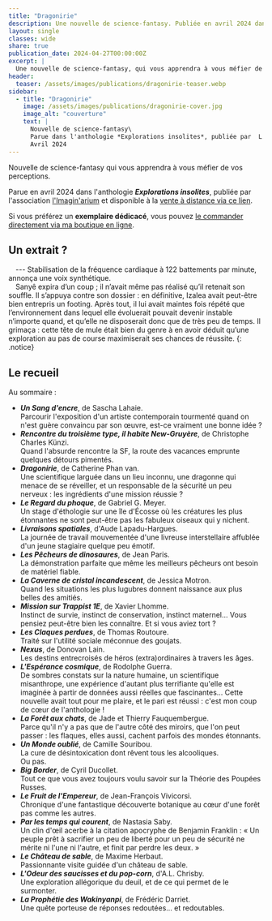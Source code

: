 ```yaml
---
title: "Dragonirie"
description: Une nouvelle de science-fantasy. Publiée en avril 2024 dans l'anthologie *Explorations insolites* de  L'Imagin'arium.
layout: single
classes: wide
share: true
publication_date: 2024-04-27T00:00:00Z
excerpt: |
  Une nouvelle de science-fantasy, qui vous apprendra à vous méfier de vos perceptions…<!--excerptEnd-->
header:
  teaser: /assets/images/publications/dragonirie-teaser.webp
sidebar:
  - title: "Dragonirie"
    image: /assets/images/publications/dragonirie-cover.jpg
    image_alt: "couverture"
    text: |
      Nouvelle de science-fantasy\
      Parue dans l'anthologie *Explorations insolites*, publiée par  L'Imagin'arium\
      Avril 2024
---
```


Nouvelle de science-fantasy qui vous apprendra à vous méfier de vos perceptions.

Parue en avril 2024 dans l'anthologie ***Explorations insolites***, publiée par l'association <a href="https://www.instagram.com/imaginarium.asso/" target="_blank">l'Imagin'arium</a> et disponible à la <a href="https://www.helloasso.com/associations/l-imagin-arium/boutiques/explorations-insolites" target="_blank">vente à distance via ce lien</a>.

Si vous préférez un **exemplaire dédicacé**, vous pouvez <a href="https://catherinephanvan.sumupstore.com/article/explorations-insolites" target="_blank">le commander directement via ma boutique en ligne</a>.


## Un extrait&nbsp;?

<span style="margin-left: 1em;"></span>---&nbsp;Stabilisation de la fréquence cardiaque à 122&nbsp;battements par minute, annonça une voix
synthétique.<br/>
<span style="margin-left: 1em;"></span>Sanyê expira d’un coup&nbsp;; il n’avait même pas réalisé qu’il retenait son souffle. Il s’appuya contre son dossier&nbsp;: en définitive, Izalea avait peut-être bien entrepris un footing. Après tout, il lui avait maintes fois répété que l’environnement dans lequel elle évoluerait pouvait devenir instable n’importe quand, et qu’elle ne disposerait donc que de très peu de temps. Il grimaça&nbsp;: cette tête de mule était bien du genre à en avoir déduit qu’une exploration au pas de course maximiserait ses chances de réussite.
{: .notice}

## Le recueil

Au sommaire&nbsp;:

- ***Un Sang d'encre***, de Sascha Lahaie.<br/>Parcourir l'exposition d'un artiste contemporain tourmenté quand on n'est guère convaincu par son &oelig;uvre, est-ce vraiment une bonne idée&nbsp;?
- ***Rencontre du troisième type, il habite New-Gruyère***, de Christophe Charles Künzi.<br/>Quand l'absurde rencontre la SF, la route des vacances emprunte quelques détours pimentés.
- ***Dragonirie***, de Catherine Phan van.<br/>Une scientifique larguée dans un lieu inconnu, une dragonne qui menace de se réveiller, et un responsable de la sécurité un peu nerveux&nbsp;: les ingrédients d'une mission réussie&nbsp;?
- ***Le Regard du phoque***, de Gabriel G. Meyer.<br/>Un stage d'éthologie sur une île d'Écosse où les créatures les plus étonnantes ne sont peut-être pas les fabuleux oiseaux qui y nichent.
- ***Livraisons spatiales***, d'Aude Lapadu-Hargues.<br/>La journée de travail mouvementée d'une livreuse interstellaire affublée d'un jeune stagiaire quelque peu émotif.
- ***Les Pêcheurs de dinosaures***, de Jean Paris.<br/>La démonstration parfaite que même les meilleurs pêcheurs ont besoin de matériel fiable.
- ***La Caverne de cristal incandescent***, de Jessica Motron.<br/>Quand les situations les plus lugubres donnent naissance aux plus belles des amitiés.
- ***Mission sur Trappist 1E***, de Xavier Lhomme.<br/>Instinct de survie, instinct de conservation, instinct maternel&hellip; Vous pensiez peut-être bien les connaître. Et si vous aviez tort&nbsp;?
- ***Les Claques perdues***, de Thomas Routoure.<br/>Traité sur l'utilité sociale méconnue des goujats.
- ***Nexus***, de Donovan Lain.<br/>Les destins entrecroisés de héros (extra)ordinaires à travers les âges.
- ***L'Espérance cosmique***, de Rodolphe Guerra.<br/>De sombres constats sur la nature humaine, un scientifique misanthrope, une expérience d'autant plus terrifiante qu'elle est imaginée à partir de données aussi réelles que fascinantes&hellip; Cette nouvelle avait tout pour me plaire, et le pari est réussi&nbsp;: c'est mon coup de c&oelig;ur de l'anthologie&nbsp;!
- ***La Forêt aux chats***, de Jade et Thierry Fauquembergue.<br/>Parce qu'il n'y a pas que de l'autre côté des miroirs, que l'on peut passer&nbsp;: les flaques, elles aussi, cachent parfois des mondes étonnants.
- ***Un Monde oublié***, de Camille Souribou.<br/>La cure de désintoxication dont rêvent tous les alcooliques.<br/>Ou pas.
- ***Big Border***, de Cyril Ducollet.<br/>Tout ce que vous avez toujours voulu savoir sur la Théorie des Poupées Russes.
- ***Le Fruit de l'Empereur***, de Jean-François Vivicorsi.<br/>Chronique d'une fantastique découverte botanique au c&oelig;ur d'une forêt pas comme les autres.
- ***Par les temps qui courent***, de Nastasia Saby.<br/>Un clin d'&oelig;il acerbe à la citation apocryphe de Benjamin Franklin&nbsp;: &laquo;&nbsp;Un peuple prêt à sacrifier un peu de liberté pour un peu de sécurité ne mérite ni l'une ni l'autre, et finit par perdre les deux.&nbsp;&raquo;
- ***Le Château de sable***, de Maxime Herbaut.<br/>Passionnante visite guidée d'un château de sable.
- ***L'Odeur des saucisses et du pop-corn***, d'A.L. Chrisby.<br/>Une exploration allégorique du deuil, et de ce qui permet de le surmonter.
- ***La Prophétie des Wakinyanpi***, de Frédéric Darriet.<br/>Une quête porteuse de réponses redoutées&hellip; et redoutables.
